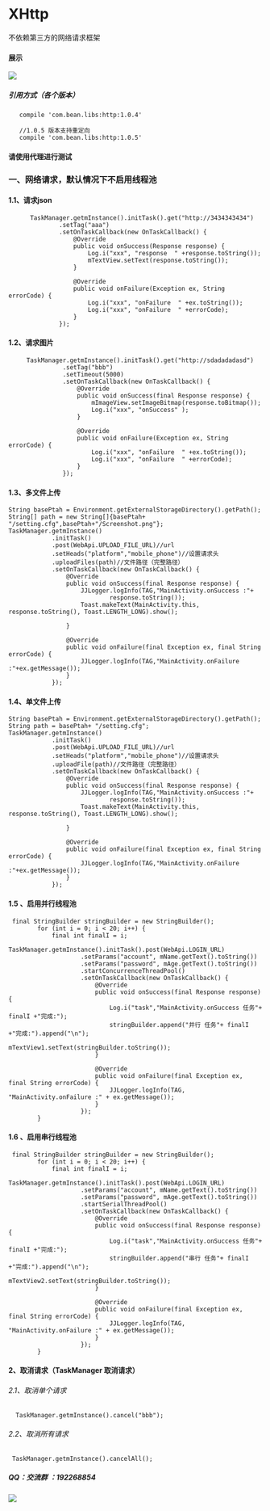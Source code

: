 # XHttp
不依赖第三方的网络请求框架
#### 展示
![](https://github.com/Xbean1024/XHttp/blob/master/gif/3.gif)

##### 引用方式（各个版本）

       compile 'com.bean.libs:http:1.0.4'

       //1.0.5 版本支持重定向
       compile 'com.bean.libs:http:1.0.5'
#### 请使用代理进行测试
### 一、网络请求，默认情况下不启用线程池
#### 1.1、请求json
          TaskManager.getmInstance().initTask().get("http://3434343434")
                  .setTag("aaa")
                  .setOnTaskCallback(new OnTaskCallback() {
                      @Override
                      public void onSuccess(Response response) {
                          Log.i("xxx", "response  " +response.toString());
                          mTextView.setText(response.toString());
                      }

                      @Override
                      public void onFailure(Exception ex, String errorCode) {
                          Log.i("xxx", "onFailure  " +ex.toString());
                          Log.i("xxx", "onFailure  " +errorCode);
                      }
                  });
#### 1.2、请求图片
         TaskManager.getmInstance().initTask().get("http://sdadadadasd")
                   .setTag("bbb")
                   .setTimeout(5000)
                   .setOnTaskCallback(new OnTaskCallback() {
                       @Override
                       public void onSuccess(final Response response) {
                           mImageView.setImageBitmap(response.toBitmap());
                           Log.i("xxx", "onSuccess" );
                       }

                       @Override
                       public void onFailure(Exception ex, String errorCode) {
                           Log.i("xxx", "onFailure  " +ex.toString());
                           Log.i("xxx", "onFailure  " +errorCode);
                       }
                   });
#### 1.3、多文件上传
	String basePtah = Environment.getExternalStorageDirectory().getPath();
	String[] path = new String[]{basePtah+ "/setting.cfg",basePtah+"/Screenshot.png"};
	TaskManager.getmInstance()
				.initTask()
				.post(WebApi.UPLOAD_FILE_URL)//url
  				.setHeads("platform","mobile_phone")//设置请求头
                .uploadFiles(path)//文件路径（完整路径）
                .setOnTaskCallback(new OnTaskCallback() {
                    @Override
                    public void onSuccess(final Response response) {
                        JJLogger.logInfo(TAG,"MainActivity.onSuccess :"+
                                response.toString());
                        Toast.makeText(MainActivity.this, response.toString(), Toast.LENGTH_LONG).show();

                    }

                    @Override
                    public void onFailure(final Exception ex, final String errorCode) {
                        JJLogger.logInfo(TAG,"MainActivity.onFailure :"+ex.getMessage());
                    }
                });
#### 1.4、单文件上传
	String basePtah = Environment.getExternalStorageDirectory().getPath();
	String path = basePtah+ "/setting.cfg";
	TaskManager.getmInstance()
				.initTask()
				.post(WebApi.UPLOAD_FILE_URL)//url
  				.setHeads("platform","mobile_phone")//设置请求头
                .uploadFile(path)//文件路径（完整路径）
                .setOnTaskCallback(new OnTaskCallback() {
                    @Override
                    public void onSuccess(final Response response) {
                        JJLogger.logInfo(TAG,"MainActivity.onSuccess :"+
                                response.toString());
                        Toast.makeText(MainActivity.this, response.toString(), Toast.LENGTH_LONG).show();

                    }

                    @Override
                    public void onFailure(final Exception ex, final String errorCode) {
                        JJLogger.logInfo(TAG,"MainActivity.onFailure :"+ex.getMessage());
                    }
                });
#### 1.5 、启用并行线程池
	 final StringBuilder stringBuilder = new StringBuilder();
            for (int i = 0; i < 20; i++) {
                final int finalI = i;
                TaskManager.getmInstance().initTask().post(WebApi.LOGIN_URL)
                        .setParams("account", mName.getText().toString())
                        .setParams("password", mAge.getText().toString())
                        .startConcurrenceThreadPool()
                        .setOnTaskCallback(new OnTaskCallback() {
                            @Override
                            public void onSuccess(final Response response) {
                                Log.i("task","MainActivity.onSuccess 任务"+ finalI +"完成:");
                                stringBuilder.append("并行 任务"+ finalI +"完成:").append("\n");
                                mTextView1.setText(stringBuilder.toString());
                            }

                            @Override
                            public void onFailure(final Exception ex, final String errorCode) {
                                JJLogger.logInfo(TAG, "MainActivity.onFailure :" + ex.getMessage());
                            }
                        });
            }
#### 1.6 、启用串行线程池
	 final StringBuilder stringBuilder = new StringBuilder();
            for (int i = 0; i < 20; i++) {
                final int finalI = i;
                TaskManager.getmInstance().initTask().post(WebApi.LOGIN_URL)
                        .setParams("account", mName.getText().toString())
                        .setParams("password", mAge.getText().toString())
                        .startSerialThreadPool()
                        .setOnTaskCallback(new OnTaskCallback() {
                            @Override
                            public void onSuccess(final Response response) {
                                Log.i("task","MainActivity.onSuccess 任务"+ finalI +"完成:");
                                stringBuilder.append("串行 任务"+ finalI +"完成:").append("\n");
                                mTextView2.setText(stringBuilder.toString());
                            }

                            @Override
                            public void onFailure(final Exception ex, final String errorCode) {
                                JJLogger.logInfo(TAG, "MainActivity.onFailure :" + ex.getMessage());
                            }
                        });
            }
#### 2、取消请求（TaskManager 取消请求）
###### 2.1、取消单个请求
      TaskManager.getmInstance().cancel("bbb");
###### 2.2、取消所有请求
     TaskManager.getmInstance().cancelAll();
##### QQ：交流群 ：192268854
![](https://github.com/Xbean1024/XHttp/blob/master/gif/QQ.JPG)
